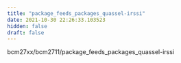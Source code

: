 ```yaml
---
title: "package_feeds_packages_quassel-irssi"
date: 2021-10-30 22:26:33.103523
hidden: false
draft: false
---
```


bcm27xx/bcm2711/package_feeds_packages_quassel-irssi

